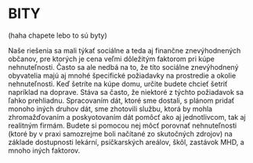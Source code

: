 # BITY

(haha chapete lebo to sú byty)

Naše riešenia sa mali týkať sociálne a teda aj finančne znevýhodnených občanov, pre ktorých je cena veľmi dôležitým faktorom pri kúpe nehnuteľnosti. Často sa ale nedbá na to, že títo sociálne znevýhodnený obyvatelia majú aj mnohé špecifické požiadavky na prostredie a okolie nehnuteľnosti. Keď šetríte na kúpe domu, určite budete chcieť šetriť napríklad na doprave. Stáva sa často, že niektoré z týchto požiadavok sa ľahko prehliadnu. Spracovaním dát, ktoré sme dostali, s plánom pridať monoho iných druhov dát, sme zhotovili službu, ktorá by mohla zhromažďovaním a poskyotovaním dát pomôcť ako aj jednotlivcom, tak aj realitným firmám. Budete si pomocou nej môcť porovnať nehnuteľnosti (ktoré by v praxi samozrejme boli načítané zo skutočných zdrojov) na základe dostupnosti lekární, psíčkarských areálov, škôl, zastávok MHD, a mnoho iných faktorov.